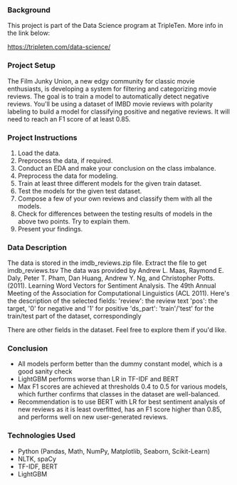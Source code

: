 ### Background

This project is part of the Data Science program at TripleTen. More info in the link below:

https://tripleten.com/data-science/

### Project Setup

The Film Junky Union, a new edgy community for classic movie enthusiasts, is developing a system for filtering and categorizing movie reviews. The goal is to train a model to automatically detect negative reviews. You'll be using a dataset of IMBD movie reviews with polarity labeling to build a model for classifying positive and negative reviews. It will need to reach an F1 score of at least 0.85.

### Project Instructions
1. Load the data.
2. Preprocess the data, if required.
3.  Conduct an EDA and make your conclusion on the class imbalance.
4. Preprocess the data for modeling.
5. Train at least three different models for the given train dataset.
6. Test the models for the given test dataset.
7. Compose a few of your own reviews and classify them with all the models.
8. Check for differences between the testing results of models in the above two points. Try to explain them.
9. Present your findings.

### Data Description

The data is stored in the imdb_reviews.zip file. Extract the file to get imdb_reviews.tsv
The data was provided by Andrew L. Maas, Raymond E. Daly, Peter T. Pham, Dan Huang, Andrew Y. Ng, and Christopher Potts. (2011). Learning Word Vectors for Sentiment Analysis. The 49th Annual Meeting of the Association for Computational Linguistics (ACL 2011).
Here's the description of the selected fields:
'review': the review text
'pos': the target, '0' for negative and '1' for positive
'ds_part': 'train'/'test' for the train/test part of the dataset, correspondingly

There are other fields in the dataset. Feel free to explore them if you'd like.


### Conclusion
* All models perform better than the dummy constant model, which is a good sanity check
* LightGBM performs worse than LR in TF-IDF and BERT
* Max F1 scores are achieved at thresholds 0.4 to 0.5 for various models, which further confirms that classes in the dataset are well-balanced.
* Recommendation is to use BERT with LR for best sentiment analysis of new reviews as it is least overfitted, has an F1 score higher than 0.85, and performs well on new user-generated reviews.

### Technologies Used

* Python (Pandas, Math, NumPy, Matplotlib, Seaborn, Scikit-Learn)
* NLTK, spaCy
* TF-IDF, BERT
* LightGBM
